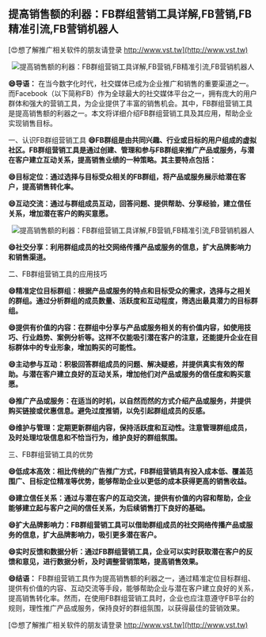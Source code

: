 ## **提高销售额的利器：FB群组营销工具详解,FB营销,FB精准引流,FB营销机器人**

[😍想了解推广相关软件的朋友请登录 http://www.vst.tw](http://www.vst.tw)

 <center><img src="https://vst.tw/MP4/tuiguang/png/6.png" alt="提高销售额的利器：FB群组营销工具详解,FB营销,FB精准引流,FB营销机器人"></center>

**😄导语：**
在当今数字化时代，社交媒体已成为企业推广和销售的重要渠道之一。而Facebook（以下简称FB）作为全球最大的社交媒体平台之一，拥有庞大的用户群体和强大的营销工具，为企业提供了丰富的销售机会。其中，FB群组营销工具是提高销售额的利器之一。本文将详细介绍FB群组营销工具及其应用，帮助企业实现销售目标。

一、认识FB群组营销工具
**😄FB群组是由共同兴趣、行业或目标的用户组成的虚拟社区。FB群组营销工具是通过创建、管理和参与FB群组来推广产品或服务，与潜在客户建立互动关系，提高销售业绩的一种策略。其主要特点包括：**

**😄目标定位：通过选择与目标受众相关的FB群组，将产品或服务展示给潜在客户，提高销售转化率。**

**😄互动交流：通过与群组成员互动，回答问题、提供帮助、分享经验，建立信任关系，增加潜在客户的购买意愿。**

 <center><img src="https://vst.tw/MP4/tuiguang/png/4.png" alt="提高销售额的利器：FB群组营销工具详解,FB营销,FB精准引流,FB营销机器人"></center>

**😄社交分享：利用群组成员的社交网络传播产品或服务的信息，扩大品牌影响力和销售渠道。**

二、FB群组营销工具的应用技巧

**😄精准定位目标群组：根据产品或服务的特点和目标受众的需求，选择与之相关的群组。通过分析群组的成员数量、活跃度和互动程度，筛选出最具潜力的目标群组。**

**😄提供有价值的内容：在群组中分享与产品或服务相关的有价值内容，如使用技巧、行业趋势、案例分析等。这样不仅能吸引潜在客户的注意，还能提升企业在目标群体中的专业形象，增加购买的可能性。**

**😄主动参与互动：积极回答群组成员的问题、解决疑惑，并提供真实有效的帮助。与潜在客户建立良好的互动关系，增加他们对产品或服务的信任度和购买意愿。**

**😄推广产品或服务：在适当的时机，以自然而然的方式介绍产品或服务，并提供购买链接或优惠信息。避免过度推销，以免引起群组成员的反感。**

**😄维护与管理：定期更新群组内容，保持活跃度和互动性。注意管理群组成员，及时处理垃圾信息和不恰当行为，维护良好的群组氛围。**

三、FB群组营销工具的优势

**😄低成本高效：相比传统的广告推广方式，FB群组营销具有投入成本低、覆盖范围广、目标定位精准等优势，能够帮助企业以更低的成本获得更高的销售收益。**

**😄建立信任关系：通过与潜在客户的互动交流，提供有价值的内容和帮助，企业能够建立起与客户之间的信任关系，为后续销售打下良好的基础。**

**😄扩大品牌影响力：FB群组营销工具可以借助群组成员的社交网络传播产品或服务的信息，扩大品牌影响力，吸引更多潜在客户。**

**😄实时反馈和数据分析：通过FB群组营销工具，企业可以实时获取潜在客户的反馈和意见，进行数据分析，及时调整营销策略，提高销售效果。**

**😄结语：**
FB群组营销工具作为提高销售额的利器之一，通过精准定位目标群组、提供有价值的内容、互动交流等手段，能够帮助企业与潜在客户建立良好的关系，提高销售转化率。然而，在使用FB群组营销工具时，企业也应注意遵守FB平台的规则，理性推广产品或服务，保持良好的群组氛围，以获得最佳的营销效果。

[😍想了解推广相关软件的朋友请登录 http://www.vst.tw](http://www.vst.tw)



